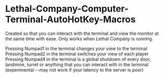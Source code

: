 # Lethal-Company-Computer-Terminal-AutoHotKey-Macros

Created so that you can interact with the terminal and view the monitor at the same time with ease. 
Only works when Lethal Company is running.

Pressing Numpad1 in the terminal changes your view to the terminal
Pressing Numpad2 in the terminal switches your view of each player
Pressing Numpad4 in the terminal is a global shutdown of every door, landmine, turret or anything that you can interact with in the terminal (experimental --may not work if your latency to the server is poor)
